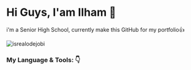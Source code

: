 # <summary><strong>Hi Guys, I'am Ilham 👋</strong></summary>
i'm a Senior High School, currently make this GitHub for my portfolio👍
<p align="left"> <img src="https://komarev.com/ghpvc/?username=Hammm22&label=Profile%20views&color=0e75b6&style=flat" alt="isrealodejobi" />
</p>

### <summary><strong>My Language & Tools: 👇 <strong/><summary/>
<p>
  <svg xmlns="http://www.w3.org/2000/svg" xmlns:xlink="http://www.w3.org/1999/xlink" version="1.1" width="256" height="256" viewBox="0 0 256 256" xml:space="preserve">
</p>
